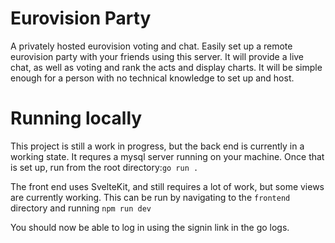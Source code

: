 # Eurovision Party
A privately hosted eurovision voting and chat. Easily set up a remote eurovision party with your friends using this server. It will provide a live chat, as well as voting and rank the acts and display charts. It will be simple enough for a person with no technical knowledge to set up and host.

# Running locally
This project is still a work in progress, but the back end is currently in a working state. It requres a mysql server running on your machine. Once that is set up, run from the root directory:```go run .```

The front end uses SvelteKit, and still requires a lot of work, but some views are currently working. This can be run by navigating to the `frontend` directory and running ```npm run dev```

You should now be able to log in using the signin link in the go logs.
